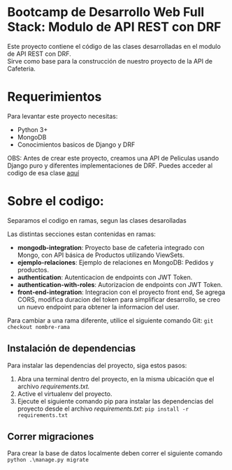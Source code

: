 # Bootcamp de Desarrollo Web Full Stack: Modulo de API REST con DRF 
Este proyecto contiene el código de las clases desarrolladas en el modulo de API REST con DRF.  
Sirve como base para la construcción de nuestro proyecto de la API de Cafeteria.

# Requerimientos
Para levantar este proyecto necesitas:
- Python 3+
- MongoDB
- Conocimientos basicos de Django y DRF

 OBS: Antes de crear este proyecto, creamos una API de Peliculas usando Django puro y diferentes implementaciones de DRF. Puedes acceder al codigo de esa clase [aquí](https://github.com/mauri-medina/drf_bootcamp)

# Sobre el codigo:
Separamos el codigo en ramas, segun las clases desarolladas

Las distintas secciones estan contenidas en ramas:
- **mongodb-integration**: Proyecto base de cafeteria integrado con Mongo, con API básica de Productos utilizando ViewSets.
- **ejemplo-relaciones**: Ejemplo de relaciones en MongoDB: Pedidos y productos.
- **authentication**: Autenticacion de endpoints con JWT Token.
- **authentication-with-roles**: Autorizacion de endpoints con JWT Token.
- **front-end-integration**: Integracion con el proyecto front end, Se agrega CORS, modifica duracion del token para simplificar desarrollo, se creo un nuevo endpoint para obtener la informacion del user. 
  
Para cambiar a una rama diferente, utilice el siguiente comando Git:
`git checkout nombre-rama  `

## Instalación de dependencias
Para instalar las dependencias del proyecto, siga estos pasos:
1. Abra una terminal dentro del proyecto, en la misma ubicación que el archivo *requirements.txt.*
2. Active el virtualenv del proyecto.
2. Ejecute el siguiente comando pip para instalar las dependencias del proyecto desde el archivo *requirements.txt*:
`pip install -r requirements.txt`

## Correr migraciones
Para crear la base de datos localmente deben correr el siguiente comando
`python .\manage.py migrate`